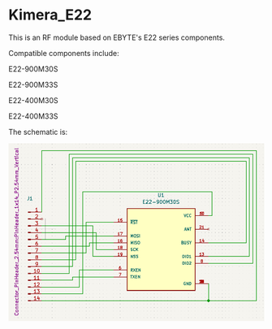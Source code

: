 # Kimera_E22

This is an RF module based on EBYTE's E22 series components.

Compatible components include:

E22-900M30S

E22-900M33S

E22-400M30S

E22-400M33S

The schematic is:

![Scheme E22](https://github.com/TheClanLabs/TheClanKimera/blob/main/KimeraE22/Scheme_Kimera_E22.png)
